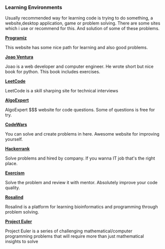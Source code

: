 ### Learning Environments

Usually recommended way for learning code is trying to do something, a website,desktop application, game or problem solving.
There are some sites which i use or recommend for this. And solution of some of these problems.


**[Programiz](https://www.programiz.com)**

This website has some nice path for learning and also good problems.

**[Joao Ventura](http://joaoventura.net/static/files/python_exercises_book.pdf)**

Joao is a web developer and computer engineer. He wrote short but nice book for python. This book includes exercises.

**[LeetCode](https://www.leetcode.com)**

LeetCode is a skill sharping site for technical interviews

**[AlgoExpert](https://www.algoexpert.io)**

AlgoExpert $$$ website for code questions. Some of questions is free for try.

**[CodeWars](https://www.codewars.com)**

You can solve and create problems in here. Awesome website for improving yourself.

**[Hackerrank](https://www.hackerrank.com)**

Solve problems and hired by company. If you wanna IT job that's the right place.

**[Exercism](https://www.exercism.io)**

Solve the problem and review it with mentor. Absolutely improve your code quality.

**[Rosalind](http://rosalind.info/problems/list-view)**

Rosalind is a platform for learning bioinformatics and programming through problem solving.

**[Project Euler](https://projecteuler.net/)**

Project Euler is a series of challenging mathematical/computer programming problems that will require more than just mathematical insights to solve




